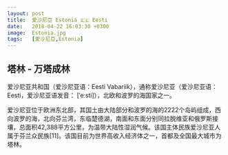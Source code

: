 ```yaml
---
layout: post
title:  愛沙尼亞 Estonia 🇪🇪 Eesti
date:   2018-04-22 16:03:30 +0300
image:  Estonia.jpg
tags:   [愛沙尼亞,Estonia]
---
```

## 塔林 - 万塔成林
爱沙尼亚共和国（爱沙尼亚语：Eesti Vabariik），通称爱沙尼亚（爱沙尼亚语：Eesti，爱沙尼亚语发音： [ˈeːsti]），北欧和波罗的海国家之一。

爱沙尼亚位于欧洲东北部，其国土由大陆部分和波罗的海的2222个岛屿组成，西向波罗的海，北向芬兰湾，东临楚德湖，南面和东面分别同拉脱维亚和俄罗斯接壤，总面积42,388平方公里，为温带大陆性湿润气候。该国主体民族爱沙尼亚人属于芬兰众民族[11]。该国目前为世界高收入经济体之一，首都及全国最大城市为塔林。
